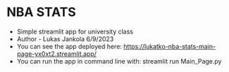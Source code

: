 # NBA STATS

- Simple streamlit app for university class
- Author - Lukas Jankola 6/9/2023
- You can see the app deployed here: https://lukatko-nba-stats-main-page-yx0xt2.streamlit.app/
- You can run the app in command line with: streamlit run Main_Page.py